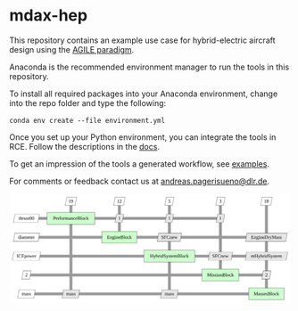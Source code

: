 # mdax-hep

This repository contains an example use case for hybrid-electric aircraft design using the [AGILE paradigm](https://www.researchgate.net/project/AGILE-40-Towards-cyber-physical-collaborative-aircraft-development).

Anaconda is the recommended environment manager to run the tools in this repository.

To install all required packages into your Anaconda environment, change into the repo folder and type the following:
```
conda env create --file environment.yml
```

Once you set up your Python environment, you can integrate the tools in RCE. Follow the descriptions in 
the [docs](./doc/rce-tool-integration.pdf).

To get an impression of the tools a generated workflow, see [examples](./example/html).

For comments or feedback contact us at [andreas.pagerisueno@dlr.de](mailto:andreas.pagerisueno@dlr.de).

![HEP Workflow](./static/xdsm_mdax_hep.svg "Hybrid-Electric Propulsion Workflow Example")

